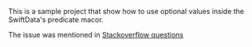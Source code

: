 This is a sample project that show how to use optional values inside the SwiftData's predicate macor.

The issue was mentioned in [Stackoverflow questions](https://stackoverflow.com/a/78451243/5623035)
